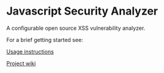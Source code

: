 Javascript Security Analyzer
=======
A configurable open source XSS vulnerability analyzer.

For a brief getting started see:

[Usage instructions](https://github.com/haeroe/jssanal/wiki/Usage-instructions)

[Project wiki](https://github.com/haeroe/jssanal/wiki/)